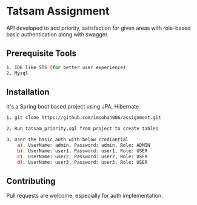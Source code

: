 # Tatsam Assignment

API developed to add priority, satisfaction for given areas with role-based basic authentication along with swagger.

## Prerequisite Tools

```bash
1. IDE like STS (for better user experience)
2. Mysql
```


## Installation

It's a Spring boot based project using JPA, Hibernate

```bash
1. git clone https://github.com/imsohan006/assignment.git

2. Run tatsam_priority.sql from project to create tables

3. User the basic auth with below crediantial
    a). UserName: admin, Password: admin, Role: ADMIN
    b). UserName: user1, Password: user1, Role: USER
    c). UserName: user2, Password: user2, Role: USER
    d). UserName: user3, Password: user3, Role: USER
 ```


## Contributing

Pull requests are welcome, especially for auth implementation. 
